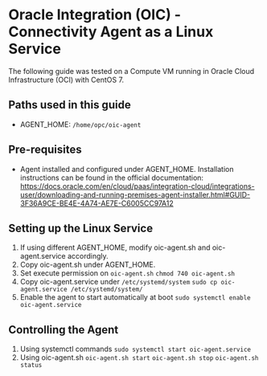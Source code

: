 # Oracle Integration (OIC) - Connectivity Agent as a Linux Service
The following guide was tested on a Compute VM running in Oracle Cloud Infrastructure (OCI) with CentOS 7.

## Paths used in this guide
* AGENT_HOME: `/home/opc/oic-agent`

## Pre-requisites
* Agent installed and configured under AGENT_HOME.
  Installation instructions can be found in the official documentation: https://docs.oracle.com/en/cloud/paas/integration-cloud/integrations-user/downloading-and-running-premises-agent-installer.html#GUID-3F36A9CE-BE4E-4A74-AE7E-C6005CC97A12

## Setting up the Linux Service
1. If using different AGENT_HOME, modify oic-agent.sh and oic-agent.service accordingly.
1. Copy oic-agent.sh under AGENT_HOME.
1. Set execute permission on `oic-agent.sh`
    `chmod 740 oic-agent.sh`
1. Copy oic-agent.service under `/etc/systemd/system`
    `sudo cp oic-agent.service /etc/systemd/system/`
1. Enable the agent to start automatically at boot
    `sudo systemctl enable oic-agent.service`

## Controlling the Agent
1. Using systemctl commands
    `sudo systemctl start oic-agent.service`
1. Using oic-agent.sh
    `oic-agent.sh start`
    `oic-agent.sh stop`
    `oic-agent.sh status`